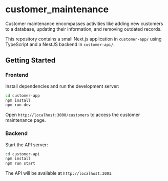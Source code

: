 # customer_maintenance

Customer maintenance encompasses activities like adding new customers to a database, updating their information, and removing outdated records.

This repository contains a small Next.js application in `customer-app/` using TypeScript and a NestJS backend in `customer-api/`.

## Getting Started

### Frontend

Install dependencies and run the development server:

```bash
cd customer-app
npm install
npm run dev
```

Open `http://localhost:3000/customers` to access the customer maintenance page.

### Backend

Start the API server:

```bash
cd customer-api
npm install
npm run start
```

The API will be available at `http://localhost:3001`.
